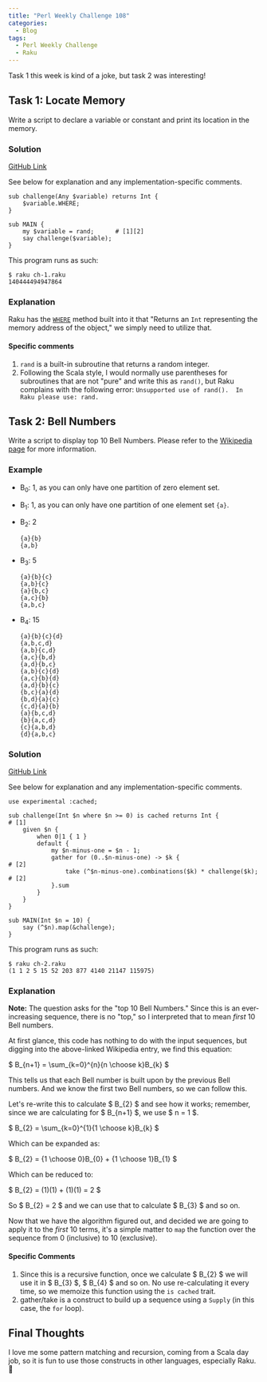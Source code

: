 ```yaml
---
title: "Perl Weekly Challenge 108"
categories:
  - Blog
tags:
  - Perl Weekly Challenge
  - Raku
---
```


Task 1 this week is kind of a joke, but task 2 was interesting!

## Task 1: Locate Memory

Write a script to declare a variable or constant and print its location in the memory.

### Solution

[GitHub Link](https://github.com/manwar/perlweeklychallenge-club/blob/master/challenge-108/aaronreidsmith/raku/ch-1.raku)

See below for explanation and any implementation-specific comments.

```
sub challenge(Any $variable) returns Int {
    $variable.WHERE;
}

sub MAIN {
    my $variable = rand;      # [1][2]
    say challenge($variable);
}
```

This program runs as such:

```
$ raku ch-1.raku
140444494947864
```

### Explanation

Raku has the [`WHERE`](https://docs.raku.org/routine/WHERE) method built into it that "Returns an `Int` representing the memory address of the object," we simply need to utilize that.

#### Specific comments

1. `rand` is a built-in subroutine that returns a random integer.
2.  Following the Scala style, I would normally use parentheses for subroutines that are not "pure" and write this as `rand()`, but Raku complains with the following error: `Unsupported use of rand().  In Raku please use: rand.`
  
## Task 2: Bell Numbers

Write a script to display top 10 Bell Numbers. Please refer to the [Wikipedia page](https://en.wikipedia.org/wiki/Bell_number) for more information.

### Example

- B<sub>0</sub>: 1, as you can only have one partition of zero element set.
- B<sub>1</sub>: 1, as you can only have one partition of one element set `{a}`.
- B<sub>2</sub>: 2

  ```
  {a}{b}
  {a,b}
  ```
  
- B<sub>3</sub>: 5

  ```
  {a}{b}{c}
  {a,b}{c}
  {a}{b,c}
  {a,c}{b}
  {a,b,c}
  ```
  
- B<sub>4</sub>: 15

  ```
  {a}{b}{c}{d}
  {a,b,c,d}
  {a,b}{c,d}
  {a,c}{b,d}
  {a,d}{b,c}
  {a,b}{c}{d}
  {a,c}{b}{d}
  {a,d}{b}{c}
  {b,c}{a}{d}
  {b,d}{a}{c}
  {c,d}{a}{b}
  {a}{b,c,d}
  {b}{a,c,d}
  {c}{a,b,d}
  {d}{a,b,c}
  ```

### Solution

[GitHub Link](https://github.com/manwar/perlweeklychallenge-club/blob/master/challenge-108/aaronreidsmith/raku/ch-2.raku)

See below for explanation and any implementation-specific comments.

```
use experimental :cached;

sub challenge(Int $n where $n >= 0) is cached returns Int {            # [1]
    given $n {
        when 0|1 { 1 }
        default {
            my $n-minus-one = $n - 1;
            gather for (0..$n-minus-one) -> $k {                       # [2]
                take (^$n-minus-one).combinations($k) * challenge($k); # [2]
            }.sum
        }
    }
}

sub MAIN(Int $n = 10) {
    say (^$n).map(&challenge);
}
```

This program runs as such:

```
$ raku ch-2.raku
(1 1 2 5 15 52 203 877 4140 21147 115975)
```

### Explanation

<!-- Allow inlining of math functionality -->
<script type="text/x-mathjax-config">
  MathJax.Hub.Config({
    tex2jax: {
      inlineMath: [ ['$','$'], ["\\(","\\)"] ],
      processEscapes: true
    }
  });
</script>

<!-- Import math functionality -->
<script type="text/javascript" async
  src="https://cdn.mathjax.org/mathjax/latest/MathJax.js?config=TeX-MML-AM_CHTML">
</script>

**Note:** The question asks for the "top 10 Bell Numbers." Since this is an ever-increasing sequence, there is no "top," so I interpreted that to mean _first_ 10 Bell numbers.

At first glance, this code has nothing to do with the input sequences, but digging into the above-linked Wikipedia entry, we find this equation:

$ B\_{n+1} = \sum\_{k=0}^{n}{n \choose k}B\_{k} $

This tells us that each Bell number is built upon by the previous Bell numbers. And we know the first two Bell numbers, so we can follow this.

Let's re-write this to calculate $ B\_{2} $ and see how it works; remember, since we are calculating for $ B\_{n+1} $, we use $ n = 1 $.

$ B\_{2} = \sum\_{k=0}^{1}{1 \choose k}B\_{k} $

Which can be expanded as:

$ B\_{2} = {1 \choose 0}B\_{0} + {1 \choose 1}B\_{1} $

Which can be reduced to:

$ B\_{2} = (1)(1) + (1)(1) = 2 $

So $ B\_{2} = 2 $ and we can use that to calculate $ B\_{3} $ and so on.

Now that we have the algorithm figured out, and decided we are going to apply it to the _first_ 10 terms, it's a simple matter to `map` the function over the sequence from 0 (inclusive) to 10 (exclusive).


#### Specific Comments

1. Since this is a recursive function, once we calculate $ B\_{2} $ we will use it in $ B\_{3} $, $ B\_{4} $ and so on. No use re-calculating it every time, so we memoize this function using the `is cached` trait.
2. gather/take is a construct to build up a sequence using a `Supply` (in this case, the `for` loop). 

## Final Thoughts

I love me some pattern matching and recursion, coming from a Scala day job, so it is fun to use those constructs in other languages, especially Raku. 🙂
